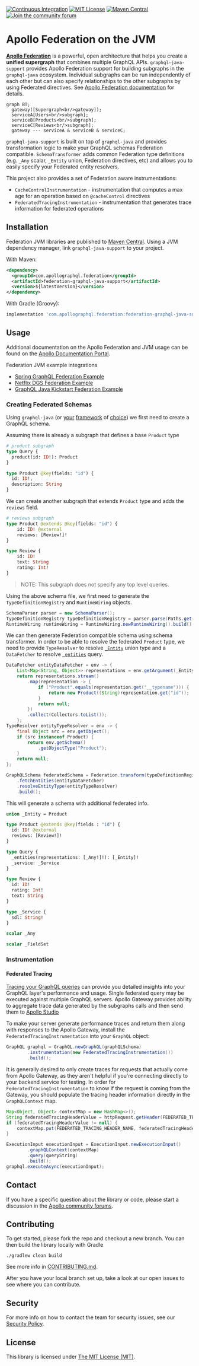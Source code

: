 [![Continuous Integration](https://github.com/apollographql/federation-jvm/workflows/Continuous%20Integration/badge.svg)](https://github.com/apollographql/federation-jvm/actions?query=workflow%3A%22Continuous+Integration%22)
[![MIT License](https://img.shields.io/github/license/apollographql/federation-jvm.svg)](LICENSE)
[![Maven Central](https://img.shields.io/maven-central/v/com.apollographql.federation/federation-graphql-java-support.svg)](https://maven-badges.herokuapp.com/maven-central/com.apollographql.federation/federation-graphql-java-support)
[![Join the community forum](https://img.shields.io/badge/join%20the%20community-forum-blueviolet)](https://community.apollographql.com)

# Apollo Federation on the JVM

[**Apollo Federation**](https://www.apollographql.com/docs/federation/) is a powerful, open architecture that helps you create a **unified supergraph** that combines multiple GraphQL APIs.
`graphql-java-support` provides Apollo Federation support for building subgraphs in the `graphql-java` ecosystem. Individual subgraphs can be run independently of each other but can also specify
relationships to the other subgraphs by using Federated directives. See [Apollo Federation documentation](https://www.apollographql.com/docs/federation/) for details.

```mermaid
graph BT;
  gateway([Supergraph<br/>gateway]);
  serviceA[Users<br/>subgraph];
  serviceB[Products<br/>subgraph];
  serviceC[Reviews<br/>subgraph];
  gateway --- serviceA & serviceB & serviceC;
```

`graphql-java-support` is built on top of `graphql-java` and provides transformation logic to make your GraphQL schemas Federation compatible. `SchemaTransformer` adds common Federation
type definitions (e.g. `_Any` scalar, `_Entity` union, Federation directives, etc) and allows you to easily specify your Federated entity resolvers.

This project also provides a set of Federation aware instrumentations:

* `CacheControlInstrumentation` - instrumentation that computes a max age for an operation based on `@cacheControl` directives
* `FederatedTracingInstrumentation` - instrumentation that generates trace information for federated operations

## Installation

Federation JVM libraries are published to [Maven Central](https://search.maven.org/search?q=g:com.apollographql.federation%20AND%20a:federation-graphql-java-support).
Using a JVM dependency manager, link `graphql-java-support` to your project.

With Maven:

```xml
<dependency>
  <groupId>com.apollographql.federation</groupId>
  <artifactId>federation-graphql-java-support</artifactId>
  <version>${latestVersion}</version>
</dependency>
```

With Gradle (Groovy):

```groovy
implementation 'com.apollographql.federation:federation-graphql-java-support:$latestVersion'
```

## Usage

Additional documentation on the Apollo Federation and JVM usage can be found on the [Apollo Documentation Portal](https://www.apollographql.com/docs/federation/).

Federation JVM example integrations

* [Spring GraphQL Federation Example](https://github.com/apollographql/federation-jvm-spring-example)
* [Netflix DGS Federation Example](https://github.com/Netflix/dgs-federation-example)
* [GraphQL Java Kickstart Federation Example](https://github.com/setchy/graphql-java-kickstart-federation-example)

### Creating Federated Schemas

Using `graphql-java` (or [your](https://docs.spring.io/spring-graphql/docs/current/reference/html/) [framework](https://netflix.github.io/dgs/) of [choice](https://www.graphql-java-kickstart.com/spring-boot/))
we first need to create a GraphQL schema.

Assuming there is already a subgraph that defines a base `Product` type

```graphql
# product subgraph
type Query {
  product(id: ID!): Product
}

type Product @key(fields: "id") {
  id: ID!,
  description: String
}
```

We can create another subgraph that extends `Product` type and adds the `reviews` field.

```graphql
# reviews subgraph
type Product @extends @key(fields: "id") {
    id: ID! @external
    reviews: [Review!]!
}

type Review {
    id: ID!
    text: String
    rating: Int!
}
```

>NOTE: This subgraph does not specify any top level queries.

Using the above schema file, we first need to generate the `TypeDefinitionRegistry` and `RuntimeWiring` objects.

```java
SchemaParser parser = new SchemaParser();
TypeDefinitionRegistry typeDefinitionRegistry = parser.parse(Paths.get("schema.graphqls").toFile());
RuntimeWiring runtimeWiring = RuntimeWiring.newRuntimeWiring().build();
```

We can then generate Federation compatible schema using schema transformer. In order to be able to resolve the federated `Product` type, we need to provide `TypeResolver` to resolve [`_Entity`](https://www.apollographql.com/docs/federation/federation-spec/#union-_entity)
union type and a `DataFetcher` to resolve [`_entities`](https://www.apollographql.com/docs/federation/federation-spec/#query_entities) query.

```java
DataFetcher entityDataFetcher = env -> {
    List<Map<String, Object>> representations = env.getArgument(_Entity.argumentName);
    return representations.stream()
        .map(representation -> {
            if ("Product".equals(representation.get("__typename"))) {
                return new Product((String)representation.get("id"));
            }
            return null;
        })
        .collect(Collectors.toList());
    };
TypeResolver entityTypeResolver = env -> {
    final Object src = env.getObject();
    if (src instanceof Product) {
        return env.getSchema()
            .getObjectType("Product");
    }
    return null;
};

GraphQLSchema federatedSchema = Federation.transform(typeDefinitionRegistry, runtimeWiring)
    .fetchEntities(entityDataFetcher)
    .resolveEntityType(entityTypeResolver)
    .build();
```

This will generate a schema with additional federated info.

```graphql
union _Entity = Product

type Product @extends @key(fields : "id") {
  id: ID! @external
  reviews: [Review!]!
}

type Query {
  _entities(representations: [_Any!]!): [_Entity]!
  _service: _Service
}

type Review {
  id: ID!
  rating: Int!
  text: String
}

type _Service {
  sdl: String!
}

scalar _Any

scalar _FieldSet
```

### Instrumentation

#### Federated Tracing

[Tracing your GraphQL queries](https://www.apollographql.com/docs/federation/metrics) can provide you detailed insights into your GraphQL layer's performance and usage. Single federated query may
be executed against multiple GraphQL servers. Apollo Gateway provides ability to aggregate trace data generated by the subgraphs calls and then send them to [Apollo Studio](https://www.apollographql.com/docs/studio/)

To make your server generate performance traces and return them along with responses to the Apollo Gateway, install the `FederatedTracingInstrumentation` into your `GraphQL` object:

```java
GraphQL graphql = GraphQL.newGraphQL(graphQLSchema)
        .instrumentation(new FederatedTracingInstrumentation())
        .build();
```

It is generally desired to only create traces for requests that actually come from Apollo Gateway, as they aren't helpful if you're connecting directly to your backend service for testing. In order
for `FederatedTracingInstrumentation` to know if the request is coming from the Gateway, you should populate the tracing header information directly in the `GraphQLContext` map.

```java
Map<Object, Object> contextMap = new HashMap<>();
String federatedTracingHeaderValue = httpRequest.getHeader(FEDERATED_TRACING_HEADER_NAME);
if (federatedTracingHeaderValue != null) {
    contextMap.put(FEDERATED_TRACING_HEADER_NAME, federatedTracingHeaderValue);
}

ExecutionInput executionInput = ExecutionInput.newExecutionInput()
        .graphQLContext(contextMap)
        .query(queryString)
        .build();
graphql.executeAsync(executionInput);
```

## Contact

If you have a specific question about the library or code, please start a discussion in the [Apollo community forums](https://community.apollographql.com/).

## Contributing

To get started, please fork the repo and checkout a new branch. You can then build the library locally with Gradle

```shell
./gradlew clean build
```

See more info in [CONTRIBUTING.md](CONTRIBUTING.md).

After you have your local branch set up, take a look at our open issues to see where you can contribute.

## Security

For more info on how to contact the team for security issues, see our [Security Policy](https://github.com/apollographql/federation-jvm/security/policy).

## License

This library is licensed under [The MIT License (MIT)](LICENSE).
